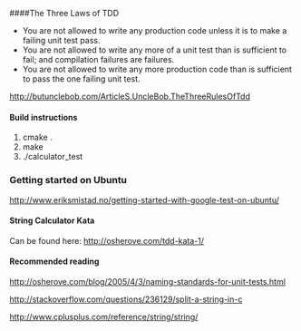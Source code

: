 ####The Three Laws of TDD
- You are not allowed to write any production code unless it is to make a failing unit test pass.
- You are not allowed to write any more of a unit test than is sufficient to fail; and compilation failures are failures.
- You are not allowed to write any more production code than is sufficient to pass the one failing unit test.

http://butunclebob.com/ArticleS.UncleBob.TheThreeRulesOfTdd


#### Build instructions
1. cmake .
2. make 
3. ./calculator_test


### Getting started on Ubuntu
http://www.eriksmistad.no/getting-started-with-google-test-on-ubuntu/

#### String Calculator Kata
Can be found here: http://osherove.com/tdd-kata-1/

#### Recommended reading
http://osherove.com/blog/2005/4/3/naming-standards-for-unit-tests.html

http://stackoverflow.com/questions/236129/split-a-string-in-c

http://www.cplusplus.com/reference/string/string/
